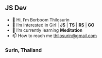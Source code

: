 ## JS Dev

- 👋 Hi, I’m Borboom Thilosurin
- 👀 I’m interested in Girl | __JS__ | __TS__ | __RS__ | __GO__
- 🌱 I’m currently learning __Meditation__
- 📫 How to reach me thilosurin@gmail.com

### Surin, Thailand
<!---
devThilosurin/devThilosurin is a ✨ special ✨ repository because its `README.md` (this file) appears on your GitHub profile.
You can click the Preview link to take a look at your changes.
--->
